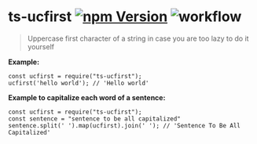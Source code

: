 # ts-ucfirst [![npm Version](http://img.shields.io/npm/v/ts-ucfirst.svg?style=flat)](https://www.npmjs.org/package/ts-ucfirst) ![workflow](https://github.com/capaio/ts-ucfirst/actions/workflows/test-and-quality.yml/badge.svg)


> Uppercase first character of a string in case you are too lazy to do it yourself

**Example:**

```
const ucfirst = require("ts-ucfirst");
ucfirst('hello world'); // 'Hello world'
```

**Example to capitalize each word of a sentence:**

```
const ucfirst = require("ts-ucfirst");
const sentence = "sentence to be all capitalized"
sentence.split(' ').map(ucfirst).join(' '); // 'Sentence To Be All Capitalized'  
```

